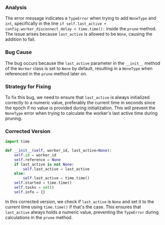 ### Analysis
The error message indicates a `TypeError` when trying to add `NoneType` and `int`, specifically in the line `if self.last_active + config.worker_disconnect_delay < time.time():` inside the `prune` method. The issue arises because `last_active` is allowed to be `None`, causing the addition to fail.

### Bug Cause
The bug occurs because the `last_active` parameter in the `__init__` method of the `Worker` class is set to `None` by default, resulting in a `NoneType` when referenced in the `prune` method later on. 

### Strategy for Fixing
To fix this bug, we need to ensure that `last_active` is always initialized correctly to a numeric value, preferably the current time in seconds since the epoch if no value is provided during initialization. This will prevent the `NoneType` error when trying to calculate the worker's last active time during pruning. 

### Corrected Version
```python
import time

def __init__(self, worker_id, last_active=None):
    self.id = worker_id
    self.reference = None
    if last_active is not None:
        self.last_active = last_active
    else:
        self.last_active = time.time()
    self.started = time.time()
    self.tasks = set()
    self.info = {}
``` 

In this corrected version, we check if `last_active` is `None` and set it to the current time using `time.time()` if that's the case. This ensures that `last_active` always holds a numeric value, preventing the `TypeError` during calculations in the `prune` method.